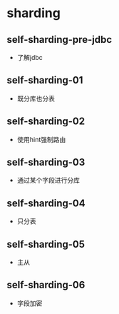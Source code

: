 # sharding

## self-sharding-pre-jdbc
* 了解jdbc

## self-sharding-01
* 既分库也分表

## self-sharding-02
* 使用hint强制路由

## self-sharding-03
* 通过某个字段进行分库

## self-sharding-04
* 只分表

## self-sharding-05
* 主从

## self-sharding-06
* 字段加密


